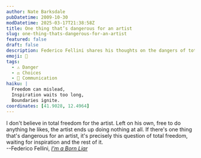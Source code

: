 ```yaml
---
author: Nate Barksdale
pubDatetime: 2009-10-30
modDatetime: 2025-03-17T21:38:58Z
title: One thing that’s dangerous for an artist
slug: one-thing-thats-dangerous-for-an-artist
featured: false
draft: false
description: Federico Fellini shares his thoughts on the dangers of total freedom for artists.
emoji: 🎨
tags:
  - ⚠️ Danger
  - ⚖️ Choices
  - 💬 Communication
haiku: |
  Freedom can mislead,  
  Inspiration waits too long,  
  Boundaries ignite.
coordinates: [41.9028, 12.4964]
---
```


I don't believe in total freedom for the artist. Left on his own, free to do anything he likes, the artist ends up doing nothing at all. If there's one thing that's dangerous for an artist, it's precisely this question of total freedom, waiting for inspiration and the rest of it.  
--Federico Fellini, [_I'm a Born Liar_](https://www.google.com/search?q=%22_I%27m%20a%20Born%20Liar_%22%20amazon.com)
